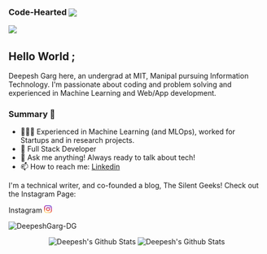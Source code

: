 ### Code-Hearted <img src="https://media.giphy.com/media/h741oEMnAUIILdX0kU/giphy.gif" width="50" align ="center">
<p  align="left"><img src="https://raw.githubusercontent.com/chiraag-kakar/chiraag-kakar/master/hadder.gif">

## Hello World ;
Deepesh Garg here, an undergrad at MIT, Manipal pursuing Information Technology. I'm passionate about coding and problem solving and experienced in Machine Learning and Web/App development.
### Summary 👨‍
- 👨🏻‍💻 Experienced in Machine Learning (and MLOps), worked for Startups and in research projects.
- 👯 Full Stack Developer
- 💬 Ask me anything! Always ready to talk about tech!
- 📫 How to reach me: [Linkedin](https://www.linkedin.com/in/deepesh-garg-4a14b7104/) 
  
I'm a technical writer, and co-founded a blog, The Silent Geeks! Check out the Instagram Page:
  
<p>
  Instagram  <a href="https://www.instagram.com/thesilentgeeks/?igshid=YmMyMTA2M2Y="><img width="15" height="15" src="/resources/instagram.svg"></a>
  &nbsp;
</p>

<p align="left"> <img src="https://komarev.com/ghpvc/?username=DeepeshGarg-DG&label=Profile Views&color=blue&style=plastic" alt="DeepeshGarg-DG" /> </p>

<p align="center">
  <img width="48%" src="https://github-readme-stats.vercel.app/api?username=DeepeshGarg-DG&show_icons=true&theme=tokyonight" alt="Deepesh's Github Stats" />
  <img width="48%" src="https://github-readme-streak-stats.herokuapp.com/?user=DeepeshGarg-DG&theme=tokyonight" alt="Deepesh's Github Stats" />
</p>